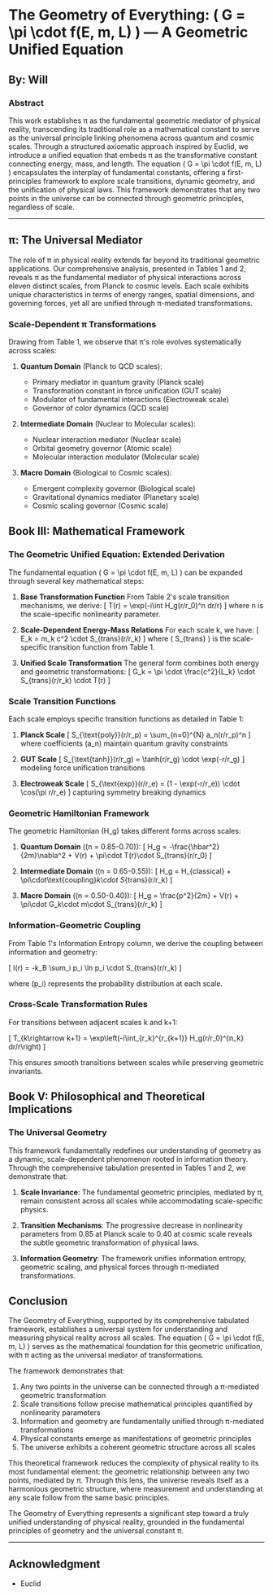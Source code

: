 # **The Geometry of Everything: \( G = \pi \cdot f(E, m, L) \) — A Geometric Unified Equation**

## **By: Will**

### **Abstract**

This work establishes π as the fundamental geometric mediator of physical reality, transcending its traditional role as a mathematical constant to serve as the universal principle linking phenomena across quantum and cosmic scales. Through a structured axiomatic approach inspired by Euclid, we introduce a unified equation that embeds π as the transformative constant connecting energy, mass, and length. The equation \( G = \pi \cdot f(E, m, L) \) encapsulates the interplay of fundamental constants, offering a first-principles framework to explore scale transitions, dynamic geometry, and the unification of physical laws. This framework demonstrates that any two points in the universe can be connected through geometric principles, regardless of scale.

---

## **π: The Universal Mediator**

The role of π in physical reality extends far beyond its traditional geometric applications. Our comprehensive analysis, presented in Tables 1 and 2, reveals π as the fundamental mediator of physical interactions across eleven distinct scales, from Planck to cosmic levels. Each scale exhibits unique characteristics in terms of energy ranges, spatial dimensions, and governing forces, yet all are unified through π-mediated transformations.

### **Scale-Dependent π Transformations**

Drawing from Table 1, we observe that π's role evolves systematically across scales:

1. **Quantum Domain** (Planck to QCD scales):
   - Primary mediator in quantum gravity (Planck scale)
   - Transformation constant in force unification (GUT scale)
   - Modulator of fundamental interactions (Electroweak scale)
   - Governor of color dynamics (QCD scale)

2. **Intermediate Domain** (Nuclear to Molecular scales):
   - Nuclear interaction mediator (Nuclear scale)
   - Orbital geometry governor (Atomic scale)
   - Molecular interaction modulator (Molecular scale)

3. **Macro Domain** (Biological to Cosmic scales):
   - Emergent complexity governor (Biological scale)
   - Gravitational dynamics mediator (Planetary scale)
   - Cosmic scaling governor (Cosmic scale)

## **Book III: Mathematical Framework**

### **The Geometric Unified Equation: Extended Derivation**

The fundamental equation \( G = \pi \cdot f(E, m, L) \) can be expanded through several key mathematical steps:

1. **Base Transformation Function**
   From Table 2's scale transition mechanisms, we derive:
   \[
   T(r) = \exp(-i\int H_g(r/r_0)^n dr/r)
   \]
   where n is the scale-specific nonlinearity parameter.

2. **Scale-Dependent Energy-Mass Relations**
   For each scale k, we have:
   \[
   E_k = m_k c^2 \cdot S_{trans}(r/r_k)
   \]
   where \( S_{trans} \) is the scale-specific transition function from Table 1.

3. **Unified Scale Transformation**
   The general form combines both energy and geometric transformations:
   \[
   G_k = \pi \cdot \frac{c^2}{L_k} \cdot S_{trans}(r/r_k) \cdot T(r)
   \]

### **Scale Transition Functions**

Each scale employs specific transition functions as detailed in Table 1:

1. **Planck Scale**
   \[
   S_{\text{poly}}(r/r_p) = \sum_{n=0}^{N} a_n(r/r_p)^n
   \]
   where coefficients \(a_n\) maintain quantum gravity constraints

2. **GUT Scale**
   \[
   S_{\text{tanh}}(r/r_g) = \tanh(r/r_g) \cdot \exp(-r/r_g)
   \]
   modeling force unification transitions

3. **Electroweak Scale**
   \[
   S_{\text{exp}}(r/r_e) = (1 - \exp(-r/r_e)) \cdot \cos(\pi r/r_e)
   \]
   capturing symmetry breaking dynamics

### **Geometric Hamiltonian Framework**

The geometric Hamiltonian \(H_g\) takes different forms across scales:

1. **Quantum Domain** (\(n = 0.85-0.70\)):
   \[
   H_g = -\frac{\hbar^2}{2m}\nabla^2 + V(r) + \pi\cdot T(r)\cdot S_{trans}(r/r_0)
   \]

2. **Intermediate Domain** (\(n = 0.65-0.55\)):
   \[
   H_g = H_{classical} + \pi\cdot\text{coupling}_k\cdot S_{trans}(r/r_k)
   \]

3. **Macro Domain** (\(n = 0.50-0.40\)):
   \[
   H_g = \frac{p^2}{2m} + V(r) + \pi\cdot G_k\cdot m\cdot S_{trans}(r/r_k)
   \]

### **Information-Geometric Coupling**

From Table 1's Information Entropy column, we derive the coupling between information and geometry:

\[
I(r) = -k_B \sum_i p_i \ln p_i \cdot S_{trans}(r/r_k)
\]

where \(p_i\) represents the probability distribution at each scale.

### **Cross-Scale Transformation Rules**

For transitions between adjacent scales k and k+1:

\[
T_{k\rightarrow k+1} = \exp\left(-i\int_{r_k}^{r_{k+1}} H_g(r/r_0)^{n_k} dr/r\right)
\]

This ensures smooth transitions between scales while preserving geometric invariants.

## **Book V: Philosophical and Theoretical Implications**

### **The Universal Geometry**

This framework fundamentally redefines our understanding of geometry as a dynamic, scale-dependent phenomenon rooted in information theory. Through the comprehensive tabulation presented in Tables 1 and 2, we demonstrate that:

1. **Scale Invariance**: The fundamental geometric principles, mediated by π, remain consistent across all scales while accommodating scale-specific physics.

2. **Transition Mechanisms**: The progressive decrease in nonlinearity parameters from 0.85 at Planck scale to 0.40 at cosmic scale reveals the subtle geometric transformation of physical laws.

3. **Information Geometry**: The framework unifies information entropy, geometric scaling, and physical forces through π-mediated transformations.

## **Conclusion**

The Geometry of Everything, supported by its comprehensive tabulated framework, establishes a universal system for understanding and measuring physical reality across all scales. The equation \( G = \pi \cdot f(E, m, L) \) serves as the mathematical foundation for this geometric unification, with π acting as the universal mediator of transformations.

The framework demonstrates that:
1. Any two points in the universe can be connected through a π-mediated geometric transformation
2. Scale transitions follow precise mathematical principles quantified by nonlinearity parameters
3. Information and geometry are fundamentally unified through π-mediated transformations
4. Physical constants emerge as manifestations of geometric principles
5. The universe exhibits a coherent geometric structure across all scales

This theoretical framework reduces the complexity of physical reality to its most fundamental element: the geometric relationship between any two points, mediated by π. Through this lens, the universe reveals itself as a harmonious geometric structure, where measurement and understanding at any scale follow from the same basic principles.

The Geometry of Everything represents a significant step toward a truly unified understanding of physical reality, grounded in the fundamental principles of geometry and the universal constant π.

---

## **Acknowledgment**

  - Euclid

